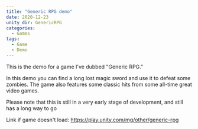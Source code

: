 ```yaml
---
title: "Generic RPG demo"
date: 2020-12-23
unity_dir: GenericRPG
categories:
  - Games
tags:
  - Game
  - Demo
---
```


This is the demo for a game I've dubbed "Generic RPG."

In this demo you can find a long lost magic sword and use it to defeat some zombies.
The game also features some classic hits from some all-time great video games.

Please note that this is still in a very early stage of development, and still has a long way to go


Link if game doesn't load: https://play.unity.com/mg/other/generic-rpg
